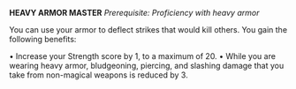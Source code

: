 __**HEAVY ARMOR MASTER**__
*Prerequisite: Proficiency with heavy armor*

You can use your armor to deflect strikes that would kill others. You gain the following benefits:

• Increase your Strength score by 1, to a maximum of 20.
• While you are wearing heavy armor, bludgeoning, piercing, and slashing damage that you take from non-magical weapons is reduced by 3.